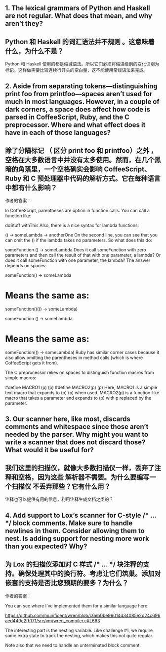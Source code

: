 ## 1. The lexical grammars of Python and Haskell are not regular. What does that mean, and why aren’t they?

## Python 和 Haskell 的词汇语法并不规则 。这意味着什么，为什么不是？

Python 和 Haskell 使用的都是缩减语法。所以它们必须将缩进级别的变化识别为标记。这样做需要比较连续行开头的空白量，这不能使用常规语法来完成。

## 2. Aside from separating tokens—distinguishing print foo from printfoo—spaces aren’t used for much in most languages. However, in a couple of dark corners, a space does affect how code is parsed in CoffeeScript, Ruby, and the C preprocessor. Where and what effect does it have in each of those languages?

## 除了分隔标记 （ 区分 print foo 和 printfoo）之外 ， 空格在大多数语言中并没有太多使用。然而，在几个黑暗的角落里，一个空格确实会影响 CoffeeScript、Ruby 和 C 预处理器中代码的解析方式。它在每种语言中都有什么影响？

作者的答案：

In CoffeeScript, parentheses are option in function calls. You can call a function like:

doStuff withThis
Also, there is a nice syntax for lambda functions:

() -> someLambda
-> anotherOne
On the second line, you can see that you can omit the () if the lambda takes no parameters. So what does this do:

someFunction () -> someLambda
Does it call someFunction with zero parameters and then call the result of that with one parameter, a lambda? Or does it call someFunction with one parameter, the lambda? The answer depends on spaces:

someFunction() -> someLambda
# Means the same as:
someFunction()(() -> someLambda)

someFunction () -> someLambda
# Means the same as:
someFunction(() -> someLambda)
Ruby has similar corner cases because it also allow omitting the parentheses in method calls (which is where CoffeeScript gets it from).

The C preprocessor relies on spaces to distinguish function macros from simple macros:

#define MACRO1 (p) (p)
#define MACRO2(p) (p)
Here, MACRO1 is a simple text macro that expands to (p) (p) when used. MACRO2(p) is a function-like macro that takes a parameter and expands to (p) with p replaced by the parameter.

## 3. Our scanner here, like most, discards comments and whitespace since those aren’t needed by the parser. Why might you want to write a scanner that does not discard those? What would it be useful for?

## 我们这里的扫描仪，就像大多数扫描仪一样，丢弃了注释和空格，因为这些 解析器不需要。为什么要编写一个扫描仪 不丢弃那些？它有什么用？

注释也可以提供有用的信息，利用注释生成文档之类的？

## 4. Add support to Lox’s scanner for C-style /* ... */ block comments. Make sure to handle newlines in them. Consider allowing them to nest. Is adding support for nesting more work than you expected? Why?
## 为 Lox 的扫描仪添加对 C 样式 /* ... */ 块注释的支持。确保处理其中的换行符。考虑让它们筑巢。添加对嵌套的支持是否比您预期的要多？为什么？

作者的答案：

You can see where I've implemented them for a similar language here:

https://github.com/munificent/wren/blob/c6eb0be99014d34085e2d24c696aed449e2fb171/src/vm/wren_compiler.c#L663

The interesting part is the nesting variable. Like challenge #1, we require some extra state to track the nesting, which makes this not quite regular.

Note also that we need to handle an unterminated block comment.